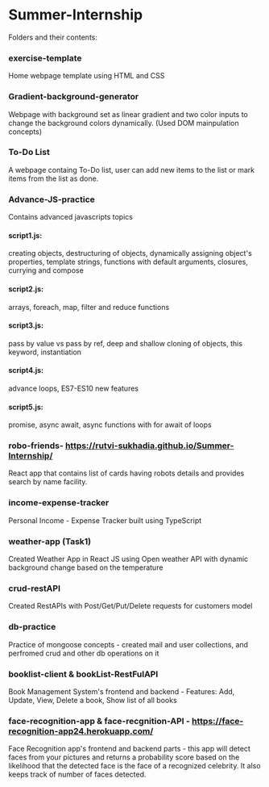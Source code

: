 # Summer-Internship

Folders and their contents:

### exercise-template
Home webpage template using HTML and CSS

### Gradient-background-generator
Webpage with background set as linear gradient and two color inputs to change the background colors dynamically. (Used DOM mainpulation concepts)

### To-Do List
A webpage containg To-Do list, user can add new items to the list or mark items from the list as done. 

### Advance-JS-practice
Contains advanced javascripts topics
#### script1.js: 
creating objects, destructuring of objects, dynamically assigning object's properties, template strings, functions with default arguments, closures, currying and compose
#### script2.js: 
arrays, foreach, map, filter and reduce functions
#### script3.js: 
pass by value vs pass by ref, deep and shallow cloning of objects, this keyword, instantiation
#### script4.js:
advance loops, ES7-ES10 new features
#### script5.js:
promise, async await, async functions with for await of loops

### robo-friends-  https://rutvi-sukhadia.github.io/Summer-Internship/
React app that contains list of cards having robots details and provides search by name facility.

### income-expense-tracker
Personal Income - Expense Tracker built using TypeScript

### weather-app (Task1)
Created Weather App in React JS using Open weather API with dynamic background change based on the temperature

### crud-restAPI
Created RestAPIs with Post/Get/Put/Delete requests for customers model

### db-practice
Practice of mongoose concepts - created mail and user collections, and perfromed crud and other db operations on it

### booklist-client & bookList-RestFulAPI 
Book Management System's frontend and backend - Features: Add, Update, View, Delete a book, Show list of all books

### face-recognition-app & face-recgnition-API - https://face-recognition-app24.herokuapp.com/
Face Recognition app's frontend and backend parts - this app will detect faces from your pictures and returns a probability score based on the likelihood that the detected face is the face of a recognized celebrity. It also keeps track of number of faces detected.




